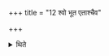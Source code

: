 +++
title = "12 श्वो भूत एताश्चैव"

+++

<details><summary>थिते</summary>

श्वो भूत एताश्चैव नानामन्त्रा द्वादश च लोकम्पृणा अथ पुरीषम् १२
</details>
